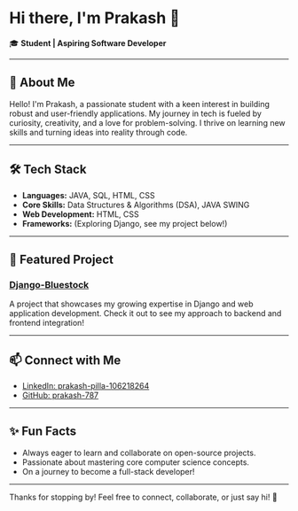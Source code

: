 # Hi there, I'm Prakash 👋

🎓 **Student | Aspiring Software Developer**

---

## 🚀 About Me

Hello! I'm Prakash, a passionate student with a keen interest in building robust and user-friendly applications. My journey in tech is fueled by curiosity, creativity, and a love for problem-solving. I thrive on learning new skills and turning ideas into reality through code.

---

## 🛠️ Tech Stack

- **Languages:** JAVA, SQL, HTML, CSS
- **Core Skills:** Data Structures & Algorithms (DSA), JAVA SWING
- **Web Development:** HTML, CSS
- **Frameworks:** (Exploring Django, see my project below!)

---

## 🌟 Featured Project

### [Django-Bluestock](https://github.com/prakash-787/Django-Bluestock)
A project that showcases my growing expertise in Django and web application development. Check it out to see my approach to backend and frontend integration!

---

## 📫 Connect with Me

- [LinkedIn: prakash-pilla-106218264](https://www.linkedin.com/in/prakash-pilla-106218264/)
- [GitHub: prakash-787](https://github.com/prakash-787)

---

## ✨ Fun Facts

- Always eager to learn and collaborate on open-source projects.
- Passionate about mastering core computer science concepts.
- On a journey to become a full-stack developer!

---

Thanks for stopping by! Feel free to connect, collaborate, or just say hi! 🚀

